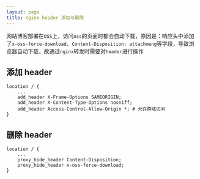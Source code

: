 ```yaml
---
layout: page
title: nginx header 添加与删除
---
```


网站博客部署在`OSS`上，访问`oss`的页面时都会自动下载，原因是：响应头中添加了`x-oss-force-download`、`Content-Disposition: attachmeng`等字段，导致浏览器自动下载，故通过`nginx`转发时需要对`header`进行操作

## 添加 header

```
location / {
    ...
    add_header X-Frame-Options SAMEORIGIN;
    add_header X-Content-Type-Options nosniff;
    add_header Access-Control-Allow-Origin *; # 允许跨域访问
}
```

## 删除 header

```
location / {
    ...
    proxy_hide_header Content-Disposition;
    proxy_hide_header x-oss-force-download;
}
```
